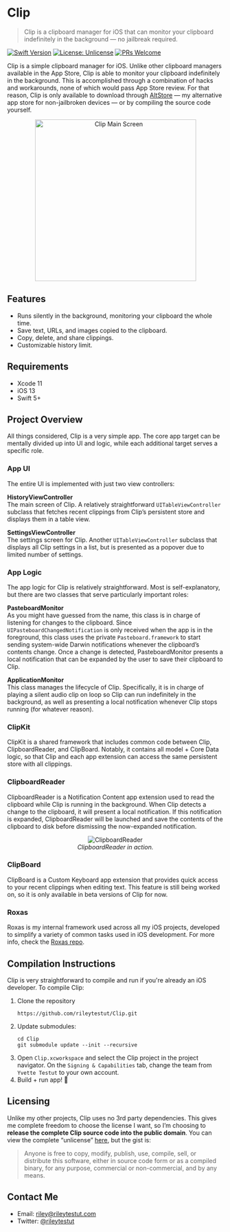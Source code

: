 # Clip

> Clip is a clipboard manager for iOS that can monitor your clipboard indefinitely in the background — no jailbreak required.

[![Swift Version](https://img.shields.io/badge/swift-5.0-orange.svg)](https://swift.org/)
[![License: Unlicense](https://img.shields.io/badge/license-Unlicense-blue.svg)](http://unlicense.org/)
[![PRs Welcome](https://img.shields.io/badge/PRs-welcome-brightgreen.svg?style=flat-square)](http://makeapullrequest.com)

Clip is a simple clipboard manager for iOS. Unlike other clipboard managers available in the App Store, Clip is able to monitor your clipboard indefinitely in the background. This is accomplished through a combination of hacks and workarounds, none of which would pass App Store review. For that reason, Clip is only available to download through [AltStore](https://github.com/rileytestut/AltStore) — my alternative app store for non-jailbroken devices — or by compiling the source code yourself.

<p align="middle">
<img title="Clip Main Screen" src="https://user-images.githubusercontent.com/705880/63391950-34286600-c37a-11e9-965f-832efe3da507.png" width="375"> 
</p>

<p></p>

## Features
- Runs silently in the background, monitoring your clipboard the whole time.
- Save text, URLs, and images copied to the clipboard.
- Copy, delete, and share clippings.
- Customizable history limit.

## Requirements
- Xcode 11
- iOS 13
- Swift 5+

## Project Overview

All things considered, Clip is a very simple app. The core app target can be mentally divided up into UI and logic, while each additional target serves a specific role.

### App UI
The entire UI is implemented with just two view controllers:

**HistoryViewController**  
The main screen of Clip. A relatively straightforward `UITableViewController` subclass that fetches recent clippings from Clip’s persistent store and displays them in a table view.

**SettingsViewController**  
The settings screen for Clip. Another `UITableViewController` subclass that displays all Clip settings in a list, but is presented as a popover due to limited number of settings.

### App Logic
The app logic for Clip is relatively straightforward. Most is self-explanatory, but there are two classes that serve particularly important roles:

**PasteboardMonitor**  
As you might have guessed from the name, this class is in charge of listening for changes to the clipboard. Since `UIPasteboardChangedNotification` is only received when the app is in the foreground, this class uses the private `Pasteboard.framework` to start sending system-wide Darwin notifications whenever the clipboard’s contents change. Once a change is detected, PasteboardMonitor presents a local notification that can be expanded by the user to save their clipboard to Clip.

**ApplicationMonitor**  
This class manages the lifecycle of Clip. Specifically, it is in charge of playing a silent audio clip on loop so Clip can run indefinitely in the background, as well as presenting a local notification whenever Clip stops running (for whatever reason).

### ClipKit
ClipKit is a shared framework that includes common code between Clip, ClipboardReader, and ClipBoard. Notably, it contains all model + Core Data logic, so that Clip and each app extension can access the same persistent store with all clippings.

### ClipboardReader
ClipboardReader is a Notification Content app extension used to read the clipboard while Clip is running in the background. When Clip detects a change to the clipboard, it will present a local notification. If this notification is expanded, ClipboardReader will be launched and save the contents of the clipboard to disk before dismissing the now-expanded notification.

<p align="middle">
<img title="ClipboardReader" src="https://user-images.githubusercontent.com/705880/84835557-b4dedf80-afe8-11ea-94c5-52731b3ac15c.gif"><br>
<em>ClipboardReader in action.</em>
</p>

### ClipBoard
ClipBoard is a Custom Keyboard app extension that provides quick access to your recent clippings when editing text. This feature is still being worked on, so it is only available in beta versions of Clip for now.

### Roxas
Roxas is my internal framework used across all my iOS projects, developed to simplify a variety of common tasks used in iOS development. For more info, check the [Roxas repo](https://github.com/rileytestut/roxas).

## Compilation Instructions
Clip is very straightforward to compile and run if you're already an iOS developer. To compile Clip:

1. Clone the repository 
	``` 
	https://github.com/rileytestut/Clip.git
	```
2. Update submodules: 
	```
	cd Clip 
	git submodule update --init --recursive
	```
3. Open `Clip.xcworkspace` and select the Clip project in the project navigator. On the `Signing & Capabilities` tab, change the team from `Yvette Testut` to your own account.
4. Build + run app! 🎉

## Licensing

Unlike my other projects, Clip uses no 3rd party dependencies. This gives me complete freedom to choose the license I want, so I’m choosing to **release the complete Clip source code into the public domain**. You can view the complete “unlicense” [here](https://github.com/rileytestut/Clip/blob/master/UNLICENSE), but the gist is:

> Anyone is free to copy, modify, publish, use, compile, sell, or distribute this software, either in source code form or as a compiled binary, for any purpose, commercial or non-commercial, and by any means.

## Contact Me

* Email: riley@rileytestut.com
* Twitter: [@rileytestut](https://twitter.com/rileytestut)

